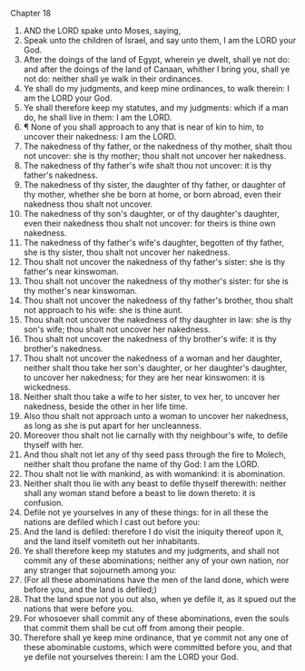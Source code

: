 

Chapter 18

1. AND the LORD spake unto Moses, saying,
2. Speak unto the children of Israel, and say unto them, I am the LORD your God.
3. After the doings of the land of Egypt, wherein ye dwelt, shall ye not do: and after the doings of the land of Canaan, whither I bring you, shall ye not do: neither shall ye walk in their ordinances.
4. Ye shall do my judgments, and keep mine ordinances, to walk therein: I am the LORD your God.
5. Ye shall therefore keep my statutes, and my judgments: which if a man do, he shall live in them: I am the LORD.
6. ¶ None of you shall approach to any that is near of kin to him, to uncover their nakedness: I am the LORD.
7. The nakedness of thy father, or the nakedness of thy mother, shalt thou not uncover: she is thy mother; thou shalt not uncover her nakedness.
8. The nakedness of thy father's wife shalt thou not uncover: it is thy father's nakedness.
9. The nakedness of thy sister, the daughter of thy father, or daughter of thy mother, whether she be born at home, or born abroad, even their nakedness thou shalt not uncover.
10. The nakedness of thy son's daughter, or of thy daughter's daughter, even their nakedness thou shalt not uncover: for theirs is thine own nakedness.
11. The nakedness of thy father's wife's daughter, begotten of thy father, she is thy sister, thou shalt not uncover her nakedness.
12. Thou shalt not uncover the nakedness of thy father's sister: she is thy father's near kinswoman.
13. Thou shalt not uncover the nakedness of thy mother's sister: for she is thy mother's near kinswoman.
14. Thou shalt not uncover the nakedness of thy father's brother, thou shalt not approach to his wife: she is thine aunt.
15. Thou shalt not uncover the nakedness of thy daughter in law: she is thy son's wife; thou shalt not uncover her nakedness.
16. Thou shalt not uncover the nakedness of thy brother's wife: it is thy brother's nakedness.
17. Thou shalt not uncover the nakedness of a woman and her daughter, neither shalt thou take her son's daughter, or her daughter's daughter, to uncover her nakedness; for they are her near kinswomen: it is wickedness.
18. Neither shalt thou take a wife to her sister, to vex her, to uncover her nakedness, beside the other in her life time.
19. Also thou shalt not approach unto a woman to uncover her nakedness, as long as she is put apart for her uncleanness.
20. Moreover thou shalt not lie carnally with thy neighbour's wife, to defile thyself with her.
21. And thou shalt not let any of thy seed pass through the fire to Molech, neither shalt thou profane the name of thy God: I am the LORD.
22. Thou shalt not lie with mankind, as with womankind: it is abomination.
23. Neither shalt thou lie with any beast to defile thyself therewith: neither shall any woman stand before a beast to lie down thereto: it is confusion.
24. Defile not ye yourselves in any of these things: for in all these the nations are defiled which I cast out before you:
25. And the land is defiled: therefore I do visit the iniquity thereof upon it, and the land itself vomiteth out her inhabitants.
26. Ye shall therefore keep my statutes and my judgments, and shall not commit any of these abominations; neither any of your own nation, nor any stranger that sojourneth among you:
27. (For all these abominations have the men of the land done, which were before you, and the land is defiled;)
28. That the land spue not you out also, when ye defile it, as it spued out the nations that were before you.
29. For whosoever shall commit any of these abominations, even the souls that commit them shall be cut off from among their people.
30. Therefore shall ye keep mine ordinance, that ye commit not any one of these abominable customs, which were committed before you, and that ye defile not yourselves therein: I am the LORD your God.
